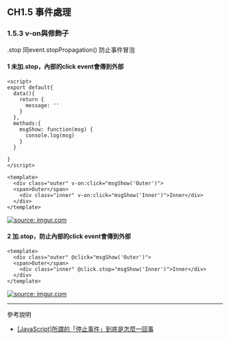 ## CH1.5 事件處理
### 1.5.3 v-on與修飾子

.stop
同event.stopPropagation()
防止事件冒泡



#### 1 未加.stop，內部的click event會傳到外部
```
<script>
export default{
  data(){
    return {
      message: ''
    }
  },
  methods:{
    msgShow: function(msg) {
      console.log(msg)
    }
  }

}
</script>

<template>
  <div class="outer" v-on:click="msgShow('Outer')">
  <span>Outer</span>
    <div class="inner" v-on:click="msgShow('Inner')">Inner</div>
  </div>
</template>
```

<a href="https://imgur.com/HOxJ5BV"><img src="https://i.imgur.com/HOxJ5BV.gif" title="source: imgur.com" /></a>


#### 2 加.stop，防止內部的click event會傳到外部

```
<template>
  <div class="outer" @click="msgShow('Outer')">
  <span>Outer</span>
    <div class="inner" @click.stop="msgShow('Inner')">Inner</div>
  </div>
</template>
```

<a href="https://imgur.com/sU32WXq"><img src="https://i.imgur.com/sU32WXq.gif" title="source: imgur.com" /></a>

------------

參考說明
- [[JavaScript]所謂的「停止事件」到底是怎麼一回事][1]


[1]:https://ithelp.ithome.com.tw/articles/10198999
[2]:https://book.vue.tw/CH1/1-5-events.html